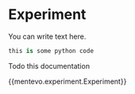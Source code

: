 # Experiment

You can write text here.

```python
this is some python code
```

Todo this documentation

{{mentevo.experiment.Experiment}}